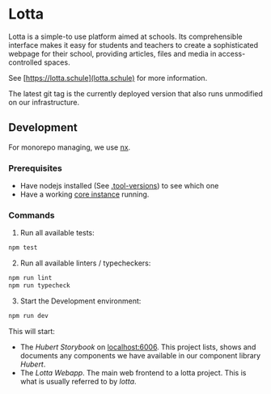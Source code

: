 # Lotta

Lotta is a simple-to use platform aimed at schools.
Its comprehensible interface makes it easy for students and teachers
to create a sophisticated webpage for their school,
providing articles, files and media in access-controlled spaces.

See [https://lotta.schule](lotta.schule) for more information.

The latest git tag is the currently deployed version that also runs
unmodified on our infrastructure.

## Development

For monorepo managing, we use [nx](https://nx.dev/).

### Prerequisites

- Have nodejs installed (See [.tool-versions](.tool-versions)) to see which one
- Have a working [core instance](https://github.com/lotta-schule/core) running.

### Commands

1. Run all available tests:

``` sh
npm test
```


2. Run all available linters / typecheckers:

``` sh
npm run lint
npm run typecheck
```

3. Start the Development environment:


``` sh
npm run dev
```

This will start:
- The *Hubert Storybook* on [localhost:6006](http://localhost:6006).
  This project lists, shows and documents any components we have available
  in our component library *Hubert*.
- The *Lotta Webapp*. The main web frontend to a lotta project.
  This is what is usually referred to by *lotta*.

